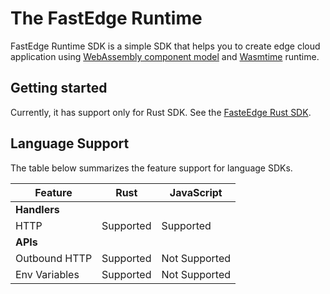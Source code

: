 # The FastEdge Runtime

FastEdge Runtime SDK is a simple SDK that helps you to create edge cloud application using [WebAssembly component model](https://github.com/WebAssembly/component-model)
and [Wasmtime](https://wasmtime.dev/) runtime.

## Getting started

Currently, it has support only for Rust SDK. See the [FasteEdge Rust SDK](https://github.com/G-Core/FastEdgeSDK/blob/main/fastedge-rust-sdk/README.md).

## Language Support

The table below summarizes the feature support for language SDKs.

| Feature       | Rust      | JavaScript    |
|---------------|-----------|---------------|
| **Handlers**  |           |               |
| HTTP          | Supported | Supported     |
| **APIs**      |           |               |
| Outbound HTTP | Supported | Not Supported |
| Env Variables | Supported | Not Supported |


